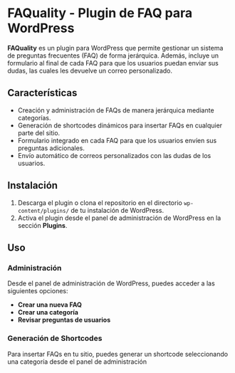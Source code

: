 # FAQuality - Plugin de FAQ para WordPress

**FAQuality** es un plugin para WordPress que permite gestionar un sistema de preguntas frecuentes (FAQ) de forma jerárquica. Además, incluye un formulario al final de cada FAQ para que los usuarios puedan enviar sus dudas, las cuales les devuelve un correo personalizado.

## Características

- Creación y administración de FAQs de manera jerárquica mediante categorías.
- Generación de shortcodes dinámicos para insertar FAQs en cualquier parte del sitio.
- Formulario integrado en cada FAQ para que los usuarios envíen sus preguntas adicionales.
- Envío automático de correos personalizados con las dudas de los usuarios.

## Instalación

1. Descarga el plugin o clona el repositorio en el directorio `wp-content/plugins/` de tu instalación de WordPress.
2. Activa el plugin desde el panel de administración de WordPress en la sección **Plugins**.

## Uso

### Administración
Desde el panel de administración de WordPress, puedes acceder a las siguientes opciones:

- **Crear una nueva FAQ**
- **Crear una categoría**
- **Revisar preguntas de usuarios**

### Generación de Shortcodes
Para insertar FAQs en tu sitio, puedes generar un shortcode seleccionando una categoría desde el panel de administración

